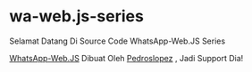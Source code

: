 # wa-web.js-series

Selamat Datang Di Source Code WhatsApp-Web.JS Series

[WhatsApp-Web.JS](https://github.com/pedroslopez/whatsapp-web.js) Dibuat Oleh [Pedroslopez](https://github.com/pedroslopez) , Jadi Support Dia!
